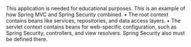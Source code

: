 This application is needed for educational purposes. This is an example of how Spring MVC and Spring Security combined.
    • The root context contains beans like services, repositories, and data access layers.
    • The servlet context contains beans for web-specific configuration, such as Spring Security, controllers, and view resolvers. Spring Security also must be defined there.


    
